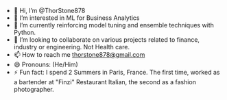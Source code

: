 - 👋 Hi, I’m @ThorStone878 
- 👀 I’m interested in ML for Business Analytics
- 🌱 I’m currently reinforcing model tuning and ensemble techniques with Python.
- 💞️ I’m looking to collaborate on various projects related to finance, industry or engineering. Not Health care.
- 📫 How to reach me thorstone878@gmail.com
- 😄 Pronouns: (He/Him)
- ⚡ Fun fact: I spend 2 Summers in Paris, France.  The first time, worked as a bartender at "Finzi" Restaurant Italian, the second as a fashion photographer.

<!---
ThorStone878/ThorStone878 is a ✨ special ✨ repository because its `README.md` (this file) appears on your GitHub profile.
You can click the Preview link to take a look at your changes.
--->
